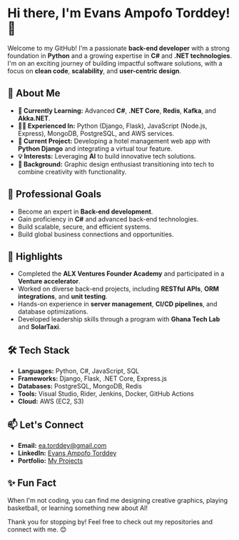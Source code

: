# Hi there, I'm Evans Ampofo Torddey! 👋

Welcome to my GitHub! I'm a passionate **back-end developer** with a strong foundation in **Python** and a growing expertise in **C#** and **.NET technologies**. I'm on an exciting journey of building impactful software solutions, with a focus on **clean code**, **scalability**, and **user-centric design**.

## 🚀 About Me

- **🌱 Currently Learning:** Advanced **C#**, **.NET Core**, **Redis**, **Kafka**, and **Akka.NET**.
- **👩‍💻 Experienced In:** Python (Django, Flask), JavaScript (Node.js, Express), MongoDB, PostgreSQL, and AWS services.
- **🔭 Current Project:** Developing a hotel management web app with **Python Django** and integrating a virtual tour feature.
- **💡 Interests:** Leveraging **AI** to build innovative tech solutions.
- **🎨 Background:** Graphic design enthusiast transitioning into tech to combine creativity with functionality.

## 💼 Professional Goals

- Become an expert in **Back-end development**.
- Gain proficiency in **C#** and advanced back-end technologies.
- Build scalable, secure, and efficient systems.
- Build global business connections and opportunities.

## 🌟 Highlights

- Completed the **ALX Ventures Founder Academy** and participated in a **Venture accelerator**.
- Worked on diverse back-end projects, including **RESTful APIs**, **ORM integrations**, and **unit testing**.
- Hands-on experience in **server management**, **CI/CD pipelines**, and database optimizations.
- Developed leadership skills through a program with **Ghana Tech Lab** and **SolarTaxi**.

## 🛠️ Tech Stack

- **Languages:** Python, C#, JavaScript, SQL
- **Frameworks:** Django, Flask, .NET Core, Express.js
- **Databases:** PostgreSQL, MongoDB, Redis
- **Tools:** Visual Studio, Rider, Jenkins, Docker, GitHub Actions
- **Cloud:** AWS (EC2, S3)

## 📫 Let's Connect

- **Email:** ea.torddey@gmail.com
- **LinkedIn:** [Evans Ampofo Torddey](https://www.linkedin.com/in/evans-torddey)
- **Portfolio:** [My Projects](https://github.com/torddey?tab=repositories)

## ✨ Fun Fact

When I'm not coding, you can find me designing creative graphics, playing basketball, or learning something new about AI!

Thank you for stopping by! Feel free to check out my repositories and connect with me. 😊

